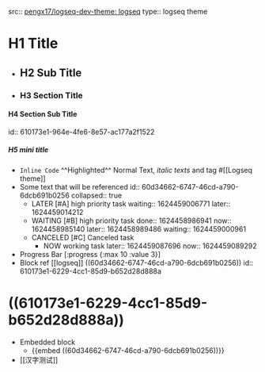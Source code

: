 src:: [pengx17/logseq-dev-theme: logseq](https://github.com/pengx17/logseq-dev-theme)
type:: logseq theme

# H1 Title
- ## H2 Sub Title
- ### H3 Section Title
#### H4 Section Sub Title
id:: 610173e1-964e-4fe6-8e57-ac177a2f1522
##### H5 mini title
- `Inline Code` ^^Highlighted^^ Normal Text,  _italic texts_ and tag #[[Logseq theme]]
- Some text that will be referenced
  id:: 60d34662-6747-46cd-a790-6dcb691b0256
  collapsed:: true
	- LATER [#A] high priority task
	  waiting:: 1624459006771
	  later:: 1624459014212
	- WAITING [#B] high priority task
	  done:: 1624458986941
	  now:: 1624458985140
	  later:: 1624458989486
	  waiting:: 1624459000961
	- CANCELED [#C] Canceled task
		- NOW working task
		  later:: 1624459087696
		  now:: 1624459089292
- Progress Bar [:progress {:max 10 :value 3}]
- Block ref  [[logseq]] ((60d34662-6747-46cd-a790-6dcb691b0256))
  id:: 610173e1-6229-4cc1-85d9-b652d28d888a
# ((610173e1-6229-4cc1-85d9-b652d28d888a))
- Embedded block
	- {{embed ((60d34662-6747-46cd-a790-6dcb691b0256))}}
- [[汉字测试]]